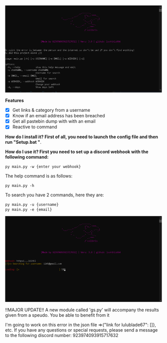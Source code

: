 ![menu](photo/1.png)


**Features**
- [x] Get links & category from a username
- [X] Know if an email address has been breached
- [X] Get all pastebin dump with with an email
- [X] Reactive to command

**How do I install it? First of all, you need to launch the config file and then run "Setup.bat "**.

**How do I use it? First you need to set up a discord webhook with the following command:**
```
py main.py -w {enter your webhook}
```
The help command is as follows:
```
py main.py -h
```

To search you have 2 commands, here they are:
```
py main.py -u {username}
py main.py -e {email}
```
![new2](photo/2.png)

!!MAJOR UPDATE!!
A new module called 'gs.py' will accompany the results given from a speudo. You be able to benefit from it

I'm going to work on this error in the json file =>{"link for lulublade67": []}, etc.
If you have any questions or special requests, please send a message to the following discord number: 923974093915717632


